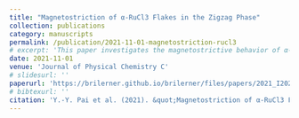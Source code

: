 ```yaml
---
title: "Magnetostriction of α-RuCl3 Flakes in the Zigzag Phase"
collection: publications
category: manuscripts
permalink: /publication/2021-11-01-magnetostriction-rucl3
# excerpt: 'This paper investigates the magnetostrictive behavior of α-RuCl3 flakes in their zigzag magnetic phase.'
date: 2021-11-01
venue: 'Journal of Physical Chemistry C'
# slidesurl: ''
paperurl: 'https://brilerner.github.io/brilerner/files/papers/2021_I2021_Pai-magnetostriction-rucl3.pdf'
# bibtexurl: ''
citation: 'Y.-Y. Pai et al. (2021). &quot;Magnetostriction of α-RuCl3 Flakes in the Zigzag Phase.&quot; <i>J. Phys. Chem. C</i> 125(46), 25687–25694.'
---
```



<!-- The contents above will be part of a list of publications, if the user clicks the link for the publication than the contents of section will be rendered as a full page, allowing you to provide more information about the paper for the reader. When publications are displayed as a single page, the contents of the above "citation" field will automatically be included below this section in a smaller font. -->

